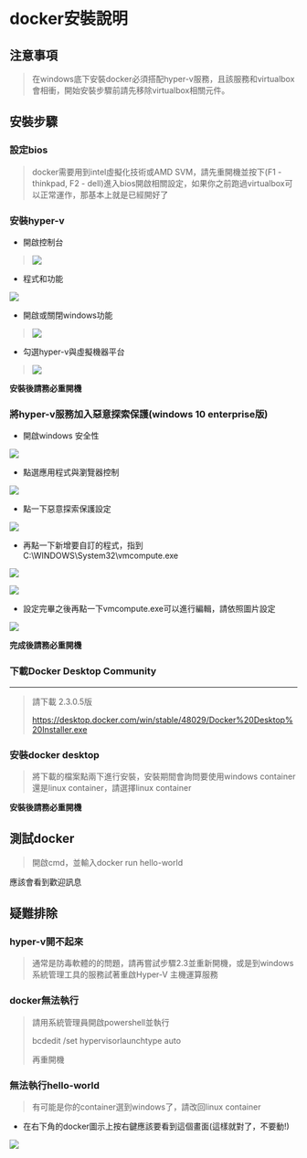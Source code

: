 docker安裝說明
===

## 注意事項

> 在windows底下安裝docker必須搭配hyper-v服務，且該服務和virtualbox會相衝，開始安裝步驟前請先移除virtualbox相關元件。

## 安裝步驟

###  設定bios

> docker需要用到intel虛擬化技術或AMD SVM，請先重開機並按下(F1 -
> thinkpad, F2 -
> dell)進入bios開啟相關設定，如果你之前跑過virtualbox可以正常運作，那基本上就是已經開好了

### 安裝hyper-v
- 開啟控制台

> ![](media/image001.png)

- 程式和功能

![](media/image003.png)

- 開啟或關閉windows功能

> ![](media/image005.png)

- 勾選hyper-v與虛擬機器平台

> ![](media/image007.png)

**安裝後請務必重開機**

### 將hyper-v服務加入惡意探索保護(windows 10 enterprise版)

- 開啟windows 安全性

![](media/image009.png)

- 點選應用程式與瀏覽器控制

![](media/image011.png)

- 點一下惡意探索保護設定

![](media/image013.png)

- 再點一下新增要自訂的程式，指到C:\\WINDOWS\\System32\\vmcompute.exe

![](media/image015.png)

![](media/image017.png)

- 設定完畢之後再點一下vmcompute.exe可以進行編輯，請依照圖片設定

![](media/image019.png)

**完成後請務必重開機**

### 下載Docker Desktop Community
----------------------------

> 請下載 2.3.0.5版
>
> https://desktop.docker.com/win/stable/48029/Docker%20Desktop%20Installer.exe

### 安裝docker desktop

> 將下載的檔案點兩下進行安裝，安裝期間會詢問要使用windows
> container還是linux container，請選擇linux container
>
**安裝後請務必重開機**

## 測試docker

> 開啟cmd，並輸入docker run hello-world

應該會看到歡迎訊息

## 疑難排除

### hyper-v開不起來

> 通常是防毒軟體的的問題，請再嘗試步驟2.3並重新開機，或是到windows系統管理工具的服務試著重啟Hyper-V
> 主機運算服務

### docker無法執行

> 請用系統管理員開啟powershell並執行
>
> bcdedit /set hypervisorlaunchtype auto
>
> 再重開機

### 無法執行hello-world

> 有可能是你的container選到windows了，請改回linux container

- 在右下角的docker圖示上按右鍵應該要看到這個畫面(這樣就對了，不要動!)

![](media/image021.png)